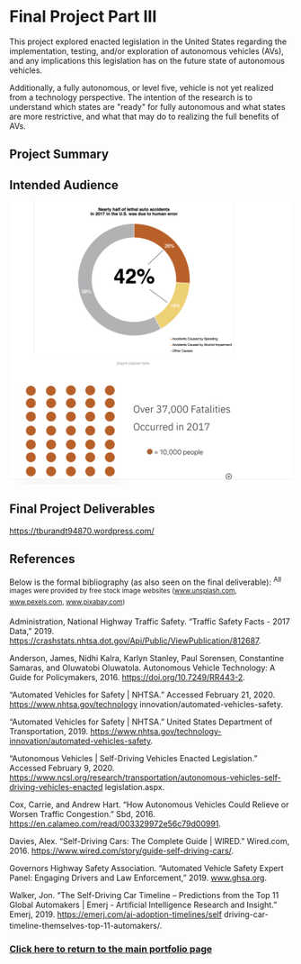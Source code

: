 # **Final Project Part III**
This project explored enacted legislation in the United States regarding the implementation, testing, and/or exploration of autonomous vehicles (AVs), and any implications this legislation has on the future state of autonomous vehicles.  

Additionally, a fully autonomous, or level five, vehicle is not yet realized from a technology perspective. The intention of the research is to understand which states are "ready" for fully autonomous and what states are more restrictive, and what that may do to realizing the full benefits of AVs.

## **Project Summary** 


## **Intended Audience** 


![Visualization 1](/IMG_0215.png)


## **Final Project Deliverables** 
https://tburandt94870.wordpress.com/

## **References**
Below is the formal bibliography (as also seen on the final deliverable):
<sup>All images were provided by free stock image websites (www.unsplash.com, www.pexels.com, www.pixabay.com)

Administration, National Highway Traffic Safety. “Traffic Safety Facts - 2017 Data,” 2019.  https://crashstats.nhtsa.dot.gov/Api/Public/ViewPublication/812687.

Anderson, James, Nidhi Kalra, Karlyn Stanley, Paul Sorensen, Constantine Samaras, and Oluwatobi Oluwatola.
  Autonomous Vehicle Technology: A Guide for Policymakers, 2016. https://doi.org/10.7249/RR443-2.

“Automated Vehicles for Safety | NHTSA.” Accessed February 21, 2020. https://www.nhtsa.gov/technology
  innovation/automated-vehicles-safety.

“Automated Vehicles for Safety | NHTSA.” United States Department of Transportation, 2019.
  https://www.nhtsa.gov/technology-innovation/automated-vehicles-safety.

“Autonomous Vehicles | Self-Driving Vehicles Enacted Legislation.” Accessed February 9, 2020.
  https://www.ncsl.org/research/transportation/autonomous-vehicles-self-driving-vehicles-enacted
  legislation.aspx.

Cox, Carrie, and Andrew Hart. “How Autonomous Vehicles Could Relieve or Worsen Traffic Congestion.” Sbd, 2016.
  https://en.calameo.com/read/003329972e56c79d00991.

Davies, Alex. “Self-Driving Cars: The Complete Guide | WIRED.” Wired.com, 2016.
  https://www.wired.com/story/guide-self-driving-cars/.

Governors Highway Safety Association. “Automated Vehicle Safety Expert Panel: Engaging Drivers and Law
  Enforcement,” 2019. www.ghsa.org.

Walker, Jon. “The Self-Driving Car Timeline – Predictions from the Top 11 Global Automakers | Emerj -
  Artificial Intelligence Research and Insight.” Emerj, 2019. https://emerj.com/ai-adoption-timelines/self
  driving-car-timeline-themselves-top-11-automakers/.<sup>



### [Click here to return to the main portfolio page](https://tburandt01.github.io/Burandt_Portfolio/)

